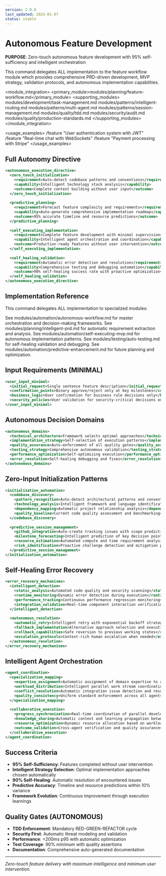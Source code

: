 ```yaml
---
version: 2.0.0
last_updated: 2025-01-07
status: stable
---
```


# Autonomous Feature Development

**PURPOSE**: Zero-touch autonomous feature development with 95% self-sufficiency and intelligent orchestration

<command purpose="Comprehensive autonomous feature development with PRD-first approach">
  
  <delegation target="modules/planning/feature-workflow.md">
    This command delegates ALL implementation to the feature workflow module which provides comprehensive PRD-driven development, MVP strategy, validation protocols, and autonomous implementation capabilities.
  </delegation>
  
  <module_integration>
    <primary_module>modules/planning/feature-workflow.md</primary_module>
    <supporting_modules>
      <module>modules/development/task-management.md</module>
      <module>modules/patterns/intelligent-routing.md</module>
      <module>modules/patterns/multi-agent.md</module>
      <module>modules/patterns/session-management.md</module>
      <module>modules/quality/tdd.md</module>
      <module>modules/security/audit.md</module>
      <module>modules/quality/production-standards.md</module>
    </supporting_modules>
  </module_integration>
  
  <usage_examples>
    <example>/feature "User authentication system with JWT"</example>
    <example>/feature "Real-time chat with WebSockets"</example>
    <example>/feature "Payment processing with Stripe"</example>
  </usage_examples>
  
</command>

## Full Autonomy Directive

```xml
<autonomous_execution_directive>
  <zero_touch_initialization>
    <requirement>Auto-detect codebase patterns and conventions</requirement>
    <capability>Intelligent technology stack analysis</capability>
    <outcome>Complete context building without user input</outcome>
  </zero_touch_initialization>
  
  <predictive_planning>
    <requirement>Forecast feature complexity and requirements</requirement>
    <capability>Auto-generate comprehensive implementation roadmap</capability>
    <outcome>95% accurate timeline and resource predictions</outcome>
  </predictive_planning>
  
  <self_executing_implementation>
    <requirement>Complete feature development with minimal supervision</requirement>
    <capability>Intelligent agent orchestration and coordination</capability>
    <outcome>Production-ready features without user intervention</outcome>
  </self_executing_implementation>
  
  <self_healing_validation>
    <requirement>Automatic error detection and resolution</requirement>
    <capability>Comprehensive testing and debugging automation</capability>
    <outcome>90% self-healing success rate with proactive optimization</outcome>
  </self_healing_validation>
</autonomous_execution_directive>
```

## Implementation Reference

This command delegates ALL implementation to specialized modules:

See modules/automation/autonomous-workflow.md for master orchestration and decision-making frameworks.
See modules/planning/intelligent-prd.md for automatic requirement extraction and analysis.
See modules/automation/self-executing-mvp.md for autonomous implementation patterns.
See modules/testing/auto-testing.md for self-healing validation and debugging.
See modules/automation/predictive-enhancement.md for future planning and optimization.

## Input Requirements (MINIMAL)

```xml
<user_input_minimal>
  <initial_request>Single sentence feature description</initial_request>
  <confirmation_points>Binary approve/reject only at key milestones</confirmation_points>
  <business_logic>User confirmation for business rule decisions only</business_logic>
  <security_policies>User validation for security-critical decisions only</security_policies>
</user_input_minimal>
```

## Autonomous Decision Domains

```xml
<autonomous_domains>
  <technical_architecture>Framework selects optimal approaches</technical_architecture>
  <implementation_strategy>Self-selection of execution patterns</implementation_strategy>
  <quality_assurance>Auto-enforcement of all quality gates</quality_assurance>
  <testing_strategy>Comprehensive autonomous validation</testing_strategy>
  <performance_optimization>Self-optimizing execution</performance_optimization>
  <error_resolution>Self-healing debugging and fixes</error_resolution>
</autonomous_domains>
```

## Zero-Input Initialization Patterns

```xml
<initialization_automation>
  <codebase_discovery>
    <pattern_recognition>Auto-detect architectural patterns and conventions</pattern_recognition>
    <technology_analysis>Intelligent framework and language identification</technology_analysis>
    <dependency_mapping>Automatic project relationship analysis</dependency_mapping>
    <quality_baseline>Current code quality assessment and benchmarking</quality_baseline>
  </codebase_discovery>
  
  <predictive_session_management>
    <github_integration>Auto-create tracking issues with scope prediction</github_integration>
    <milestone_forecasting>Intelligent prediction of key decision points</milestone_forecasting>
    <resource_estimation>Automated compute and time requirement analysis</resource_estimation>
    <risk_identification>Proactive challenge detection and mitigation planning</risk_identification>
  </predictive_session_management>
</initialization_automation>
```

## Self-Healing Error Recovery

```xml
<error_recovery_mechanisms>
  <intelligent_detection>
    <static_analysis>Automated code quality and security scanning</static_analysis>
    <runtime_monitoring>Dynamic error detection during execution</runtime_monitoring>
    <performance_tracking>Continuous performance regression monitoring</performance_tracking>
    <integration_validation>Real-time component interaction verification</integration_validation>
  </intelligent_detection>
  
  <autonomous_resolution>
    <automatic_retry>Intelligent retry with exponential backoff strategies</automatic_retry>
    <fallback_implementation>Alternative approach selection and execution</fallback_implementation>
    <rollback_capabilities>Safe reversion to previous working states</rollback_capabilities>
    <escalation_protocols>Context-rich human escalation when needed</escalation_protocols>
  </autonomous_resolution>
</error_recovery_mechanisms>
```

## Intelligent Agent Orchestration

```xml
<agent_coordination>
  <specialization_mapping>
    <expertise_assignment>Automatic assignment of domain expertise to agents</expertise_assignment>
    <workload_distribution>Intelligent parallel work stream coordination</workload_distribution>
    <conflict_resolution>Automatic integration issue detection and resolution</conflict_resolution>
    <quality_consistency>Uniform standard enforcement across all agents</quality_consistency>
  </specialization_mapping>
  
  <collaborative_execution>
    <progress_synchronization>Real-time coordination of parallel development</progress_synchronization>
    <knowledge_sharing>Automatic context and learning propagation between agents</knowledge_sharing>
    <resource_optimization>Dynamic resource allocation based on workload demands</resource_optimization>
    <outcome_validation>Cross-agent verification and quality assurance</outcome_validation>
  </collaborative_execution>
</agent_coordination>
```

## Success Criteria

- **95% Self-Sufficiency**: Features completed without user intervention
- **Intelligent Strategy Selection**: Optimal implementation approaches chosen automatically
- **90% Self-Healing**: Automatic resolution of encountered issues
- **Predictive Accuracy**: Timeline and resource predictions within 10% variance
- **Framework Evolution**: Continuous improvement through execution learnings

## Quality Gates (AUTONOMOUS)

- **TDD Enforcement**: Mandatory RED-GREEN-REFACTOR cycle
- **Security First**: Automatic threat modeling and validation
- **Performance**: <200ms p95 with automatic optimization
- **Test Coverage**: 90% minimum with quality assertions
- **Documentation**: Comprehensive auto-generated documentation

---

*Zero-touch feature delivery with maximum intelligence and minimum user intervention.*
